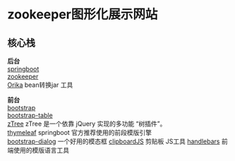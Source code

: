 # zookeeper图形化展示网站

## 核心栈

**后台**  
[springboot][springboot]  
[zookeeper][zookeeper]  
[Orika][Orika]  bean转换jar 工具

**前台**  
[bootstrap][bootstrap]   
[bootstrap-table][bootstrap-table]    
[zTree][zTree] zTree 是一个依靠 jQuery 实现的多功能 “树插件”。  
[thymeleaf][thymeleaf] springboot 官方推荐使用的前段模版引擎  
[bootstrap-dialog][bootstrap-dialog] 一个好用的模态框
[clipboardJS][clipboardJS] 剪贴板 JS工具
[handlebars][handlebars] 前端使用的模版语言工具

[handlebars]:https://handlebarsjs.com/installation/#npm-or-yarn-recommended
[orika]:https://orika-mapper.github.io/orika-docs/
[zookeeper]:http://zookeeper.apache.org/
[clipboardjs]:https://clipboardjs.com/
[springboot]:https://spring.io/projects/spring-boot
[bootstrap-dialog]:https://github.com/nakupanda/bootstrap3-dialog
[bootstrap]:https://www.bootcss.com/ 
[bootstrap-table]:https://bootstrap-table.com/
[jQuery Growl]:http://ksylvest.github.io/jquery-growl/  
[zTree]:http://www.treejs.cn/v3/main.php#_zTreeInfo
[thymeleaf]:https://www.thymeleaf.org/